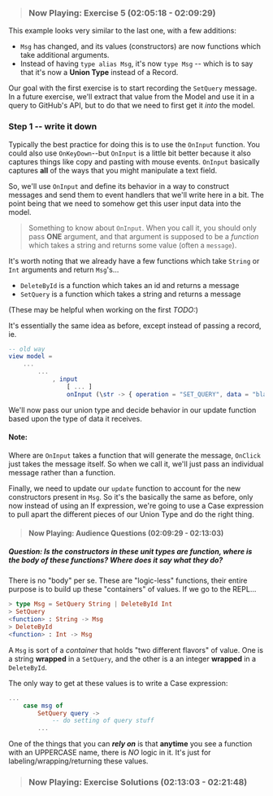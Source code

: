 > ### Now Playing: Exercise 5 (02:05:18 - 02:09:29)

This example looks very similar to the last one, with a few additions:

- `Msg` has changed, and its values (constructors) are now functions which take additional arguments.
- Instead of having `type alias Msg`, it's now `type Msg` -- which is to say that it's now a **Union Type** instead of a Record.

Our goal with the first exercise is to start recording the `SetQuery` message. In a future exercise, we'll extract that value from the Model and use it in a query to GitHub's API, but to do that we need to first get it _into_ the model.

### Step 1 -- write it down

Typically the best practice for doing this is to use the `OnInput` function. You could also use `OnKeyDown`--but `OnInput` is a little bit better because it also captures things like copy and pasting with mouse events. `OnInput` basically captures **all** of the ways that you might manipulate a text field.

So, we'll use `OnInput` and define its behavior in a way to construct messages and send them to event handlers that we'll write here in a bit. The point being that we need to somehow get this user input data into the model.

> Something to know about `OnInput`. When you call it, you should only pass **ONE** argument, and that argument is supposed to be a _function_ which takes a string and returns some value (often a `message`).

It's worth noting that we already have a few functions which take `String` or `Int` arguments and return `Msg`'s...

- `DeleteById` is a function which takes an id and returns a message
- `SetQuery` is a function which takes a string and returns a message

(These may be helpful when working on the first _TODO:_)

It's essentially the same idea as before, except instead of passing a record, ie.

```elm
-- old way
view model =
    ...
        ...
            , input
                [ ... ]
                onInput (\str -> { operation = "SET_QUERY", data = "blah" })
```

We'll now pass our union type and decide behavior in our update function based upon the type of data it receives.

#### Note:

Where are `OnInput` takes a function that will generate the message, `OnClick` just takes the message itself. So when we call it, we'll just pass an individual message rather than a function.

Finally, we need to update our `update` function to account for the new  constructors present in `Msg`. So it's the basically the same as before, only now instead of using an If expression, we're going to use a Case expression to pull apart the different pieces of our Union Type and do the right thing.

> #### Now Playing: Audience Questions (02:09:29 - 02:13:03)

##### Question: Is the constructors in these unit types are function, where is the body of these functions? Where does it say what they do?

There is no "body" per se. These are "logic-less" functions, their entire purpose is to build up these "containers" of values. If we go to the REPL...

```elm
> type Msg = SetQuery String | DeleteById Int
> SetQuery
<function> : String -> Msg
> DeleteById
<function> : Int -> Msg
```

A `Msg` is sort of a _container_ that holds "two different flavors" of value. One is a string **wrapped** in a `SetQuery`, and the other is a an integer **wrapped** in a `DeleteById`.

The only way to get at these values is to write a Case expression:

```elm
...
    case msg of
        SetQuery query ->
            -- do setting of query stuff
        ...
```

One of the things that you can _**rely on**_ is that **anytime** you see a function with an UPPERCASE name, there is _NO_ logic in it. It's just for labeling/wrapping/returning these values.


> ### Now Playing: Exercise Solutions (02:13:03 - 02:21:48)
